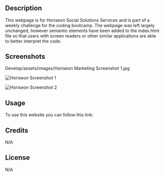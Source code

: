 # <Horiseon Online Marketing Webpage>

## Description

This webpage is for Horiseon Social Solutions Services and is part of a weekly challenge for the coding bootcamp. The webpage was left largely unchanged, however semantic elements have been added to the index.html file so that users with screen readers or other similar applications are able to better interpret the code.


## Screenshots
Develop/assets/images/Horiseon Marketing Screenshot 1.jpg

![Horiseon Screenshot 1](../Develop/assets/images/Horiseon%20Marketing%20Screenshot%201.jpg?raw=true "Navigation Bar and Main Image on Horiseon Website")

![Horiseon Screenshot 2](../Develop/assets/images/Horiseon%20Marketing%20Screenshot%202.jpg "Main Content of Horiseon Marketing Website")


## Usage

To use this website you can follow this link: 

## Credits

N/A

## License

N/A
